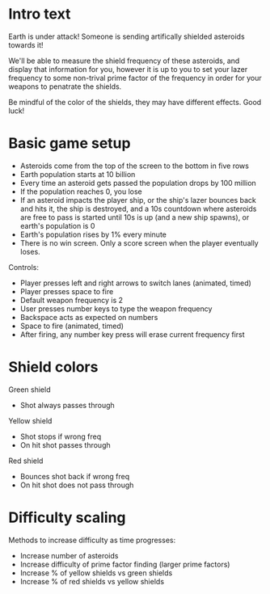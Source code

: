 Intro text
==========

Earth is under attack!
Someone is sending artifically shielded asteroids towards it!

We'll be able to measure the shield frequency of these asteroids, and
display that information for you, however it is up to you to set your
lazer frequency to some non-trival prime factor of the frequency in order
for your weapons to penatrate the shields.

Be mindful of the color of the shields, they may have different effects.
Good luck!


Basic game setup
================

 - Asteroids come from the top of the screen to the bottom in five rows
 - Earth population starts at 10 billion
 - Every time an asteroid gets passed the population drops by 100 million
 - If the population reaches 0, you lose
 - If an asteroid impacts the player ship, or the ship's lazer bounces back
   and hits it, the ship is destroyed, and a 10s countdown where asteroids
   are free to pass is started until 10s is up (and a new ship spawns), or
   earth's population is 0
 - Earth's population rises by 1% every minute
 - There is no win screen. Only a score screen when the player eventually loses.

Controls:

 - Player presses left and right arrows to switch lanes (animated, timed)
 - Player presses space to fire
 - Default weapon frequency is 2
 - User presses number keys to type the weapon frequency
 - Backspace acts as expected on numbers
 - Space to fire (animated, timed)
 - After firing, any number key press will erase current frequency first


Shield colors
=============

Green shield
 - Shot always passes through

Yellow shield
 - Shot stops if wrong freq
 - On hit shot passes through

Red shield
 - Bounces shot back if wrong freq
 - On hit shot does not pass through


Difficulty scaling
==================

Methods to increase difficulty as time progresses:
 - Increase number of asteroids
 - Increase difficulty of prime factor finding (larger prime factors)
 - Increase % of yellow shields vs green shields
 - Increase % of red shields vs yellow shields